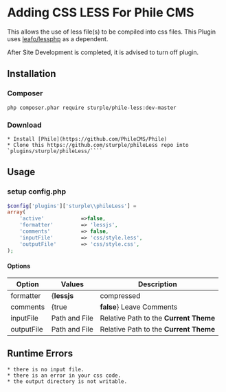 
# Adding CSS LESS For Phile CMS

This allows the use of less file(s) to be compiled into css files.
This Plugin  uses [leafo/lessphp](https://packagist.org/packages/leafo/lessphp) as a dependent.

After Site Development is completed, it is advised to turn off plugin.



## Installation
### Composer
```
php composer.phar require sturple/phile-less:dev-master
```

### Download
```
* Install [Phile](https://github.com/PhileCMS/Phile)
* Clone this https://github.com/sturple/phileLess repo into `plugins/sturple/phileLess/````
```

## Usage

### setup config.php

``` php
$config['plugins']['sturple\\phileLess'] =
array(
	'active'			=>false,
	'formatter' 		=> 'lessjs', 
	'comments'			=> false,
	'inputFile' 		=> 'css/style.less',
	'outputFile' 		=> 'css/style.css',		
);

```

#### Options

| Option | Values | Description |
| ------ | ------- | ----------- |
| formatter | {**lessjs** | compressed | classic} | See [documentation](http://leafo.net/lessphp/docs/#php_interface)  |
| comments | {true|**false**} Leave Comments  |
| inputFile | Path and File| Relative Path to the **Current Theme** |
| outputFile| Path and File| Relative Path to the **Current Theme** |

## Runtime Errors
```
* there is no input file.
* there is an error in your css code.
* the output directory is not writable.
```

